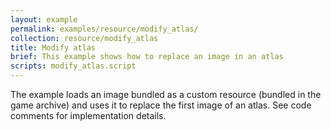 ```yaml
---
layout: example
permalink: examples/resource/modify_atlas/
collection: resource/modify_atlas
title: Modify atlas
brief: This example shows how to replace an image in an atlas
scripts: modify_atlas.script
---
```


The example loads an image bundled as a custom resource (bundled in the game archive) and uses it to replace the first image of an atlas. See code comments for implementation details.
